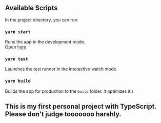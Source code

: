 ## Available Scripts

In the project directory, you can run:

### `yarn start`

Runs the app in the development mode.\
Open [here](http://localhost:3000)

### `yarn test`

Launches the test runner in the interactive watch mode.
### `yarn build`

Builds the app for production to the `build` folder. It optimizes it.\


## This is my first personal project with TypeScript. Please don't judge tooooooo harshly. 